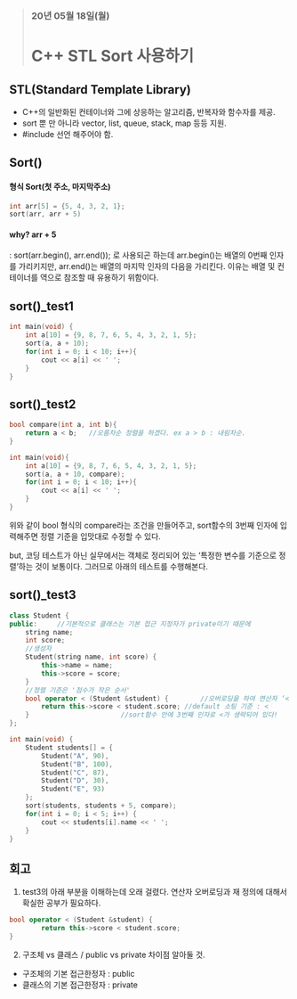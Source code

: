 >### 20년 05월 18일(월)
># C++ STL Sort 사용하기

## STL(Standard Template Library)
 - C++의 일반화된 컨테이너와 그에 상응하는 알고리즘, 반복자와 함수자를 제공.
 - sort 뿐 만 아니라 vector, list, queue, stack, map 등등 지원.
 - #include<algorithm> 선언 해주어야 함.

## Sort()
#### 형식 Sort(첫 주소, 마지막주소)
```C++  
int arr[5] = {5, 4, 3, 2, 1};
sort(arr, arr + 5)
```
#### why? arr + 5
 : 	sort(arr.begin(), arr.end()); 로 사용되곤 하는데
	arr.begin()는 배열의 0번째 인자를 가리키지만,
	arr.end()는 배열의 마지막 인자의 다음을 가리킨다.
	이유는 배열 및 컨테이너를 역으로 참조할 때 유용하기 위함이다. 

## sort()_test1
```C++
int main(void) {
	int a[10] = {9, 8, 7, 6, 5, 4, 3, 2, 1, 5};
	sort(a, a + 10);
	for(int i = 0; i < 10; i++){
		cout << a[i] << ' ';
	}
}
```
## sort()_test2
```C++
bool compare(int a, int b){
	return a < b;	//오름차순 정렬을 하겠다. ex a > b : 내림차순. 
}
```
```C++
int main(void){
	int a[10] = {9, 8, 7, 6, 5, 4, 3, 2, 1, 5};
	sort(a, a + 10, compare);
	for(int i = 0; i < 10; i++){
		cout << a[i] << ' ';
	}
}
```
위와 같이 bool 형식의 compare라는 조건을 만들어주고, sort함수의 3번째 인자에 입력해주면
정렬 기준을 입맛대로 수정할 수 있다.

but, 코딩 테스트가 아닌 실무에서는 객체로 정리되어 있는 ‘특정한 변수를 기준으로 정렬’하는 것이 보통이다.
그러므로 아래의 테스트를 수행해본다.

## sort()_test3
```C++
class Student {
public:		//기본적으로 클래스는 기본 접근 지정자가 private이기 때문에 
	string name;
	int score;
	//생성자 
	Student(string name, int score) {
		this->name = name;
		this->score = score;
	}
	//정렬 기준은 '점수가 작은 순서'
	bool operator < (Student &student) {		//오버로딩을 하여 연산자 ‘<’를 재정의 해준다.
		return this->score < student.score;	//default 소팅 기준 : < 
	}						//sort함수 안에 3번째 인자로 <가 생략되어 있다!  
};

int main(void) {
	Student students[] = {
		Student("A", 90),
		Student("B", 100),
		Student("C", 87),
		Student("D", 30),
		Student("E", 93)
	};
	sort(students, students + 5, compare);
	for(int i = 0; i < 5; i++) {
		cout << students[i].name << ' ';
	}
}
```
## 회고
1. test3의 아래 부분을 이해하는데 오래 걸렸다. 연산자 오버로딩과 재 정의에 대해서 확실한 공부가 필요하다.
```C++
bool operator < (Student &student) {
		return this->score < student.score;
}
```
2. 구조체 vs 클래스 / public vs private 차이점 알아둘 것.
- 구조체의 기본 접근한정자 : public
- 클래스의 기본 접근한정자 : private
